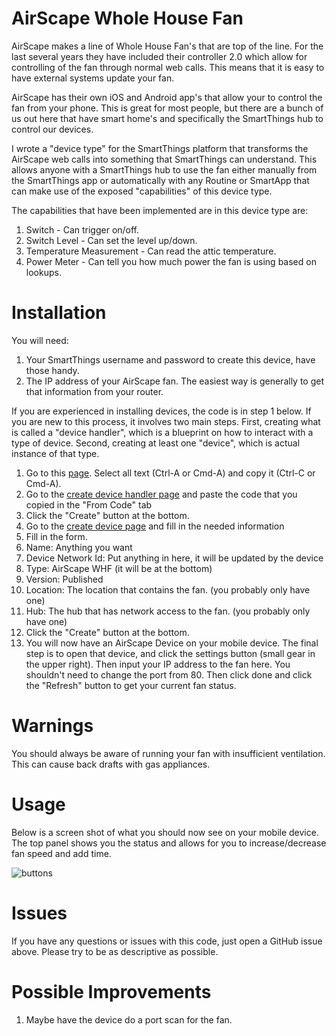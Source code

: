 # AirScape Whole House Fan

AirScape makes a line of Whole House Fan's that are top of the line.  For the last several years they have included their controller 2.0 which allow for controlling of the fan through normal web calls.  This means that it is easy to have external systems update your fan.

AirScape has their own iOS and Android app's that allow your to control the fan from your phone.  This is great for most people, but there are a bunch of us out here that have smart home's and specifically the SmartThings hub to control our devices.

I wrote a "device type" for the SmartThings platform that transforms the AirScape web calls into something that SmartThings can understand.  This allows anyone with a SmartThings hub to use the fan either manually from the SmartThings app or automatically with any Routine or SmartApp that can make use of the exposed "capabilities" of this device type.

The capabilities that have been implemented are in this device type are:

1. Switch - Can trigger on/off.
1. Switch Level - Can set the level up/down.
1. Temperature Measurement - Can read the attic temperature.
1. Power Meter - Can tell you how much power the fan is using based on lookups.

# Installation

You will need:

1. Your SmartThings username and password to create this device, have those handy.
1. The IP address of your AirScape fan.  The easiest way is generally to get that information from your router.

If you are experienced in installing devices, the code is in step 1 below.  If you are new to this process, it involves two main steps.  First, creating what is called a "device handler", which is a blueprint on how to interact with a type of device. Second, creating at least one "device", which is actual instance of that type.

1. Go to this [page](https://raw.githubusercontent.com/tgsoverly/smart-things/master/devicetypes/tgsoverly/air-scape-whf.src/air-scape-whf.groovy). Select all text (Ctrl-A or Cmd-A) and copy it (Ctrl-C or Cmd-A).  
1. Go to the [create device handler page](https://graph.api.smartthings.com/ide/device/create) and paste the code that you copied in the "From Code" tab
1. Click the "Create" button at the bottom.
1. Go to the [create device page](https://graph.api.smartthings.com/device/create) and fill in the needed information
1. Fill in the form.
  1. Name: Anything you want
  1. Device Network Id: Put anything in here, it will be updated by the device
  1. Type: AirScape WHF (it will be at the bottom)
  1. Version: Published
  1. Location: The location that contains the fan. (you probably only have one)
  1. Hub: The hub that has network access to the fan. (you probably only have one)
1. Click the "Create" button at the bottom.
1. You will now have an AirScape Device on your mobile device.  The final step is to open that device, and click the settings button (small gear in the upper right).  Then input your IP address to the fan here.  You shouldn't need to change the port from 80.  Then click done and click the "Refresh" button to get your current fan status.

# Warnings

You should always be aware of running your fan with insufficient ventilation.  This can cause back drafts with gas appliances.

# Usage

Below is a screen shot of what you should now see on your mobile device.  The top panel shows you the status and allows for you to increase/decrease fan speed and add time.

![buttons](https://cloud.githubusercontent.com/assets/482572/22425561/acf2612a-e6c9-11e6-9810-8465e07a1065.png)

# Issues

If you have any questions or issues with this code, just open a GitHub issue above.  Please try to be as descriptive as possible.

# Possible Improvements

1. Maybe have the device do a port scan for the fan.
